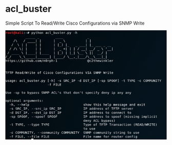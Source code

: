 # acl_buster
Simple Script To Read/Write Cisco Configurations via SNMP Write

![screenshot](/acl_buster.PNG)
